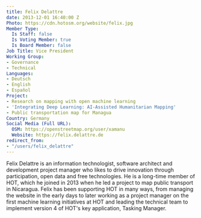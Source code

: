 ```yaml
---
title: Felix Delattre
date: 2013-12-01 16:40:00 Z
Photo: https://cdn.hotosm.org/website/felix.jpg
Member Type:
  Is Staff: false
  Is Voting Member: true
  Is Board Member: false
Job Title: Vice President
Working Group:
- Governance
- Technical
Languages:
- Deutsch
- English
- Español
Project:
- Research on mapping with open machine learning
- 'Integrating Deep Learning: AI-Assisted Humanitarian Mapping'
- Public transportation map for Managua
Country: Germany
Social Media (Full URL):
  OSM: https://openstreetmap.org/user/xamanu
  Website: https://felix.delattre.de
redirect_from:
- "/users/felix_delattre"
---
```


<p>Felix Delattre is an information technologist, software architect and development project manager who likes to drive innovation through participation, open data and free technologies. He is a long-time member of HOT, which he joined in 2013 when he led a project to map public transport in Nicaragua. Felix has been supporting HOT in many ways, from managing the website in the early days to later working as a project manager on the first machine learning initiatives at HOT and leading the technical team to implement version 4 of HOT's key application, Tasking Manager.</p>
